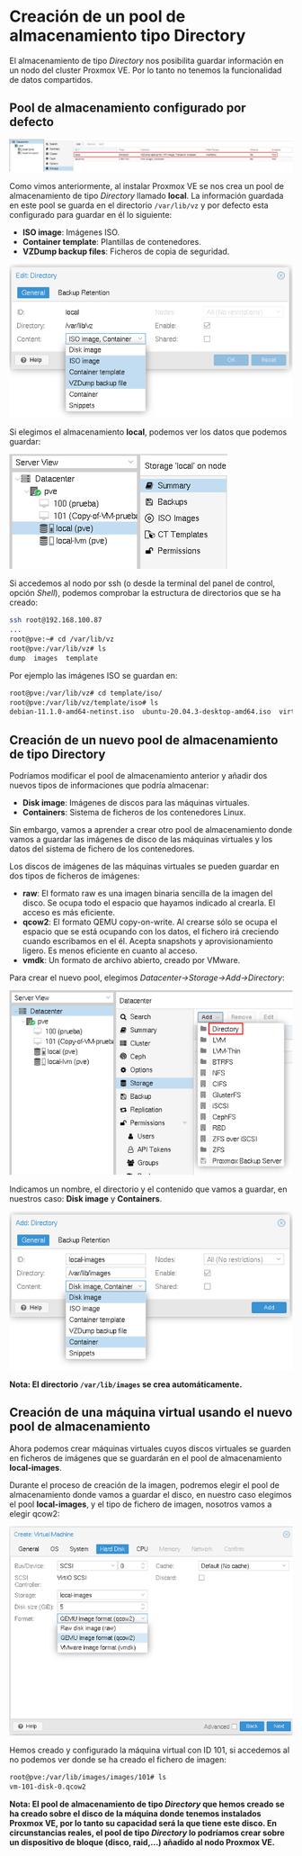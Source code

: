 # Creación de un pool de almacenamiento tipo Directory

El almacenamiento de tipo *Directory* nos posibilita guardar información en un nodo del cluster Proxmox VE. Por lo tanto no tenemos la funcionalidad de datos compartidos.

## Pool de almacenamiento configurado por defecto

![storage_local](img/storage_local.png)

Como vimos anteriormente, al instalar Proxmox VE se nos crea un pool de almacenamiento de tipo *Directory* llamado **local**. La información guardada en este pool se guarda en el directorio `/var/lib/vz` y por defecto esta configurado para guardar en él lo siguiente:

* **ISO image**: Imágenes ISO.
* **Container template**: Plantillas de contenedores.
* **VZDump backup files**: Ficheros de copia de seguridad.

![storage_local](img/storage_local2.png)

Si elegimos el almacenamiento **local**, podemos ver los datos que podemos guardar:

![storage_local](img/storage_local3.png)

Si accedemos al nodo por ssh (o desde la terminal del panel de control, opción *Shell*), podemos comprobar la estructura de directorios que se ha creado:

```bash
ssh root@192.168.100.87
...
root@pve:~# cd /var/lib/vz
root@pve:/var/lib/vz# ls
dump  images  template
```

Por ejemplo las imágenes ISO se guardan en:

```bash
root@pve:/var/lib/vz# cd template/iso/
root@pve:/var/lib/vz/template/iso# ls
debian-11.1.0-amd64-netinst.iso  ubuntu-20.04.3-desktop-amd64.iso  virtio-win-0.1.208.iso  Win10_21H1_Spanish_x64.iso
```

## Creación de un nuevo pool de almacenamiento de tipo Directory

Podríamos modificar el pool de almacenamiento anterior y añadir dos nuevos tipos de informaciones que podría almacenar:

* **Disk image**: Imágenes de discos para las máquinas virtuales.
* **Containers**: Sistema de ficheros de los contenedores Linux.

Sin embargo, vamos a aprender a crear otro pool de almacenamiento donde vamos a guardar las imágenes de disco de las máquinas virtuales y los datos del sistema de fichero de los contenedores.

Los discos de imágenes de las máquinas virtuales se pueden guardar en dos tipos de ficheros de imágenes:

* **raw**: El formato raw es una imagen binaria sencilla de la imagen del disco. Se ocupa todo el espacio que hayamos indicado al crearla. El acceso es más eficiente.
* **qcow2**: El formato QEMU copy-on-write. Al crearse sólo se ocupa el espacio que se está ocupando con los datos, el fichero irá creciendo cuando escribamos en el él. Acepta snapshots y aprovisionamiento ligero. Es menos eficiente en cuanto al acceso. 
* **vmdk**: Un formato de archivo abierto, creado por VMware.

Para crear el nuevo pool, elegimos *Datacenter->Storage->Add->Directory*:

![storage_directory](img/storage_directory.png)

Indicamos un nombre, el directorio y el contenido que vamos a guardar, en nuestros caso: **Disk image** y **Containers**.

![storage_directory](img/storage_directory2.png)

**Nota: El directorio `/var/lib/images` se crea automáticamente.**

## Creación de una máquina virtual usando el nuevo pool de almacenamiento

Ahora podemos crear máquinas virtuales cuyos discos virtuales se guarden en ficheros de imágenes que se guardarán en el pool de almacenamiento **local-images**.

Durante el proceso de creación de la imagen, podremos elegir el pool de almacenamiento donde vamos a guardar el disco, en nuestro caso elegimos el pool **local-images**, y el tipo de fichero de imagen, nosotros vamos a elegir qcow2:

![storage_directory](img/storage_directory3.png)

Hemos creado y configurado la máquina virtual con ID 101, si accedemos al no podemos ver donde se ha creado el fichero de imagen:

```bash
root@pve:/var/lib/images/images/101# ls
vm-101-disk-0.qcow2
```

**Nota: El pool de almacenamiento de tipo *Directory* que hemos creado se ha creado sobre el disco de la máquina donde tenemos instalados Proxmox VE, por lo tanto su capacidad será la que tiene este disco. En circunstancias reales, el pool de tipo *Directory* lo podríamos crear sobre un dispositivo de bloque (disco, raid,...) añadido al nodo Proxmox VE.**

